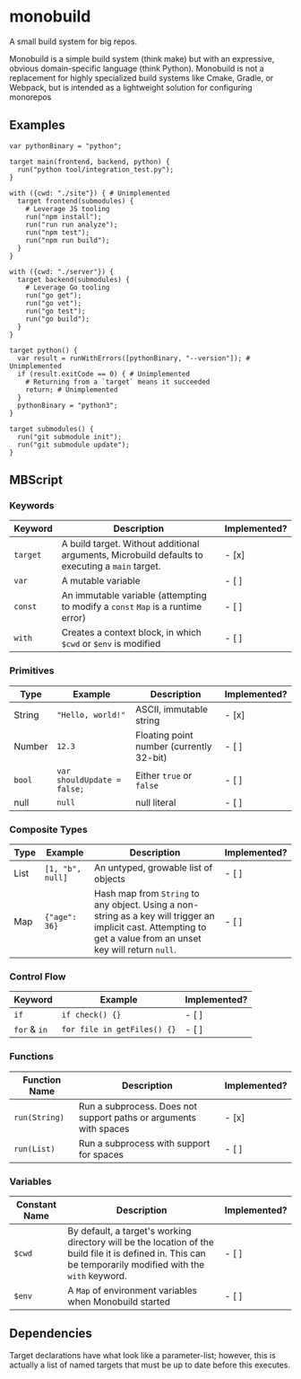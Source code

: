 # monobuild

A small build system for big repos.

Monobuild is a simple build system (think make) but with an expressive, obvious
domain-specific language (think Python). Monobuild is not a replacement for
highly specialized build systems like Cmake, Gradle, or Webpack, but is intended
as a lightweight solution for configuring monorepos

## Examples

```
var pythonBinary = "python";

target main(frontend, backend, python) {
  run("python tool/integration_test.py");
}

with ({cwd: "./site"}) { # Unimplemented
  target frontend(submodules) {
    # Leverage JS tooling
    run("npm install");
    run("run run analyze");
    run("npm test");
    run("npm run build");
  }
}

with ({cwd: "./server"}) {
  target backend(submodules) {
    # Leverage Go tooling
    run("go get");
    run("go vet");
    run("go test");
    run("go build");
  }
}

target python() {
  var result = runWithErrors([pythonBinary, "--version"]); # Unimplemented
  if (result.exitCode == 0) { # Unimplemented
    # Returning from a `target` means it succeeded
    return; # Unimplemented
  }
  pythonBinary = "python3";
}

target submodules() {
  run("git submodule init");
  run("git submodule update");
}
```

## MBScript

### Keywords

Keyword | Description | Implemented?
--- | --- | ---
`target` | A build target. Without additional arguments, Microbuild defaults to executing a `main` target. | - [x]
`var` | A mutable variable | - [ ]
`const` | An immutable variable (attempting to modify a `const` `Map` is a runtime error) | - [ ]
`with` | Creates a context block, in which `$cwd` or `$env` is modified | - [ ]

### Primitives

Type | Example | Description | Implemented?
--- | --- | --- | ---
String | `"Hello, world!"` | ASCII, immutable string | - [x]
Number | `12.3` | Floating point number (currently 32-bit) | - [ ]
`bool` | `var shouldUpdate = false;` | Either `true` or `false` | - [ ]
null | `null` | null literal | - [ ]

### Composite Types

Type | Example | Description | Implemented?
--- | --- | --- | ---
List | `[1, "b", null]` | An untyped, growable list of objects | - [ ]
Map | `{"age": 36}` | Hash map from `String` to any object. Using a non-string as a key will trigger an implicit cast. Attempting to get a value from an unset key will return `null`. | - [ ]

### Control Flow

Keyword | Example | Implemented?
--- | --- | ---
`if` | `if check() {}` | - [ ]
`for` & `in` | `for file in getFiles() {}` | - [ ]

### Functions

Function Name | Description | Implemented?
--- | --- | ---
`run(String)` | Run a subprocess. Does not support paths or arguments with spaces | - [x]
`run(List)` | Run a subprocess with support for spaces | - [ ]

### Variables

Constant Name | Description | Implemented?
--- | --- | ---
`$cwd` | By default, a target's working directory will be the location of the build file it is defined in. This can be temporarily modified with the `with` keyword. | - [ ]
`$env` | A `Map` of environment variables when Monobuild started | - [ ]

## Dependencies

Target declarations have what look like a parameter-list; however, this is
actually a list of named targets that must be up to date before this executes.
